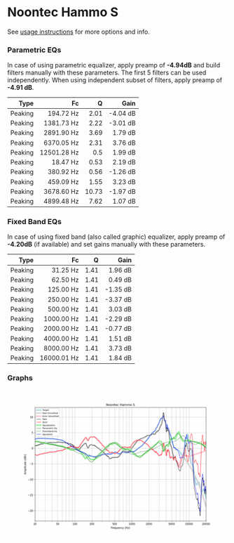 # Noontec Hammo S
See [usage instructions](https://github.com/jaakkopasanen/AutoEq#usage) for more options and info.

### Parametric EQs
In case of using parametric equalizer, apply preamp of **-4.94dB** and build filters manually
with these parameters. The first 5 filters can be used independently.
When using independent subset of filters, apply preamp of **-4.91 dB**.

| Type    | Fc          |     Q | Gain     |
|--------:|------------:|------:|---------:|
| Peaking | 194.72 Hz   |  2.01 | -4.04 dB |
| Peaking | 1381.73 Hz  |  2.22 | -3.01 dB |
| Peaking | 2891.90 Hz  |  3.69 | 1.79 dB  |
| Peaking | 6370.05 Hz  |  2.31 | 3.76 dB  |
| Peaking | 12501.28 Hz |  0.5  | 1.99 dB  |
| Peaking | 18.47 Hz    |  0.53 | 2.19 dB  |
| Peaking | 380.92 Hz   |  0.56 | -1.26 dB |
| Peaking | 459.09 Hz   |  1.55 | 3.23 dB  |
| Peaking | 3678.60 Hz  | 10.73 | -1.97 dB |
| Peaking | 4899.48 Hz  |  7.62 | 1.07 dB  |

### Fixed Band EQs
In case of using fixed band (also called graphic) equalizer, apply preamp of **-4.20dB**
(if available) and set gains manually with these parameters.

| Type    | Fc          |    Q | Gain     |
|--------:|------------:|-----:|---------:|
| Peaking | 31.25 Hz    | 1.41 | 1.96 dB  |
| Peaking | 62.50 Hz    | 1.41 | 0.49 dB  |
| Peaking | 125.00 Hz   | 1.41 | -1.35 dB |
| Peaking | 250.00 Hz   | 1.41 | -3.37 dB |
| Peaking | 500.00 Hz   | 1.41 | 3.03 dB  |
| Peaking | 1000.00 Hz  | 1.41 | -2.29 dB |
| Peaking | 2000.00 Hz  | 1.41 | -0.77 dB |
| Peaking | 4000.00 Hz  | 1.41 | 1.51 dB  |
| Peaking | 8000.00 Hz  | 1.41 | 3.73 dB  |
| Peaking | 16000.01 Hz | 1.41 | 1.84 dB  |

### Graphs
![](./Noontec%20Hammo%20S.png)